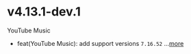 # v4.13.1-dev.1
YouTube Music
- feat(YouTube Music): add support versions `7.16.52`
 ...[more](https://github.com/inotia00/revanced-patches/releases/tag/v4.13.1-dev.1)
